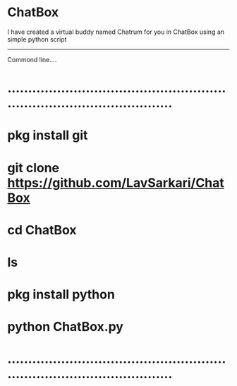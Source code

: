 # ChatBox
I have created a virtual buddy named Chatrum for you in ChatBox using an simple python script
_____________________________________________________________________________________________
Commond line....
# .............................................................................................
# pkg install git
# git clone https://github.com/LavSarkari/ChatBox 
# cd ChatBox
# ls
# pkg install python
# python ChatBox.py
# .............................................................................................
